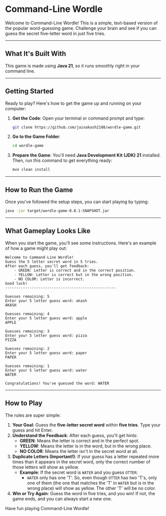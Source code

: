 # Command-Line Wordle

Welcome to Command-Line Wordle! This is a simple, text-based version of the popular word-guessing game. Challenge your brain and see if you can guess the secret five-letter word in just five tries.

---

## What It's Built With

This game is made using **Java 21**, so it runs smoothly right in your command line.

---

## Getting Started

Ready to play? Here's how to get the game up and running on your computer:

1.  **Get the Code**: Open your terminal or command prompt and type:
    ```bash
    git clone https://github.com/jainakash2108/wordle-game.git
    ```

2.  **Go to the Game Folder**:
    ```bash
    cd wordle-game
    ```

3.  **Prepare the Game**: You'll need **Java Development Kit (JDK) 21** installed. Then, run this command to get everything ready:
    ```bash
    mvn clean install
    ```

---

## How to Run the Game

Once you've followed the setup steps, you can start playing by typing:

```bash
java -jar target/wordle-game-0.0.1-SNAPSHOT.jar
```

---

## What Gameplay Looks Like

When you start the game, you'll see some instructions. Here's an example of how a game might play out:

```
Welcome to Command-Line Wordle!
Guess the 5 letter secret word in 5 tries.
After each guess, you'll get feedback:
    - GREEN: Letter is correct and in the correct position.
    - YELLOW: Letter is correct but in the wrong position.
    - NO COLOR: Letter is incorrect.
Good luck!
--------------------------------------------------

Guesses remaining: 5
Enter your 5 letter guess word: akash
AKASH

Guesses remaining: 4
Enter your 5 letter guess word: apple
APPLE

Guesses remaining: 3
Enter your 5 letter guess word: pizza
PIZZA

Guesses remaining: 2
Enter your 5 letter guess word: paper
PAPER

Guesses remaining: 1
Enter your 5 letter guess word: water
WATER

Congratulations! You've guessed the word: WATER
```

---

## How to Play

The rules are super simple:

1.  **Your Goal**: Guess the **five-letter secret word** within **five tries**. Type your guess and hit Enter.
2.  **Understand the Feedback**: After each guess, you'll get hints:
    * **GREEN**: Means the letter is correct and in the perfect spot.
    * **YELLOW**: Means the letter is in the word, but in the wrong place.
    * **NO COLOR**: Means the letter isn't in the secret word at all.
3.  **Duplicate Letters (Important!)**: If your guess has a letter repeated more times than it appears in the secret word, only the correct number of those letters will show as yellow.
    * **Example**: If the secret word is `WATER` and you guess `OTTER`:
        * `WATER` only has one 'T'. So, even though `OTTER` has two 'T's, only one of them (the one that matches the 'T' in `WATER` but is in the wrong place) will show as yellow. The other 'T' will be no color.
4.  **Win or Try Again**: Guess the word in five tries, and you win! If not, the game ends, and you can always start a new one.

Have fun playing Command-Line Wordle!

